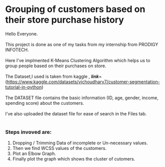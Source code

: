 # Grouping of customers based on their store purchase history 
Hello Everyone.  
<br>
This project is done as one of my tasks from my internship from PRODIGY INFOTECH.  
<br>
Here I've implmented K-Means Clustering Algorithm which helps us to group people based on their purchases on store.  <br>
<br>
The Dataset,I used is taken from kaggle , ___link___=(https://www.kaggle.com/datasets/vjchoudhary7/customer-segmentation-tutorial-in-python)   
<br>
The DATASET file contains the basic information (ID, age, gender, income, spending score) about the customers.  
<br>
I've also uploaded the dataset file for ease of search in the Files tab.  
<br>
### Steps invoved are:
1) Dropping / Trimming Data of incomplete or Un-necessary values.
2) Then we find WCSS values of the customers.
3) Plot an Elbow Graph.
4) Finally plot the graph which shows the cluster of cutomers.
